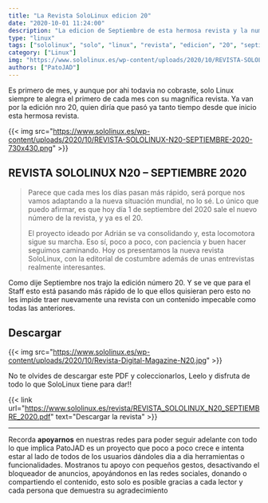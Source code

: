 ```yaml
---
title: "La Revista SoloLinux edicion 20"
date: "2020-10-01 11:24:00"
description: "La edicion de Septiembre de esta hermosa revista y la numero 20"
type: "linux"
tags: ["sololinux", "solo", "linux", "revista", "edicion", "20", "septiembre"]
category: ["Linux"]
img: "https://www.sololinux.es/wp-content/uploads/2020/10/REVISTA-SOLOLINUX-N20-SEPTIEMBRE-2020-730x430.png"
authors: ["PatoJAD"]
---
```




Es primero de mes, y aunque por ahi todavia no cobraste, solo Linux siempre te alegra el primero de cada mes con su magnífica revista. Ya van por la edición nro 20, quien diría que pasó ya tanto tiempo desde que inicio esta hermosa revista.


{{< img src="https://www.sololinux.es/wp-content/uploads/2020/10/REVISTA-SOLOLINUX-N20-SEPTIEMBRE-2020-730x430.png" >}}



## REVISTA SOLOLINUX N20 – SEPTIEMBRE 2020



> Parece que cada mes los días pasan más rápido, será porque nos vamos adaptando a la nueva situación mundial, no lo sé. Lo único que puedo afirmar, es que hoy día 1 de septiembre del 2020 sale el nuevo número de la revista, y ya es el 20.
>
> El proyecto ideado por Adrián se va consolidando y, esta locomotora sigue su marcha. Eso sí, poco a poco, con paciencia y buen hacer seguimos caminando. Hoy os presentamos la nueva revista SoloLinux, con la editorial de costumbre además de unas entrevistas realmente interesantes.



Como dije Septiembre nos trajo la edición número 20. Y se ve que para el Staff esto está pasando más rápido de lo que ellos quisieran pero esto no les impide traer nuevamente una revista con un contenido impecable como todas las anteriores.




## Descargar


{{< img src="https://www.sololinux.es/wp-content/uploads/2020/10/Revista-Digital-Magazine-N20.jpg" >}}


No te olvides de descargar este PDF y coleccionarlos, Leelo y disfruta de todo lo que SoloLinux tiene para dar!!



{{< link url="https://www.sololinux.es/revista/REVISTA_SOLOLINUX_N20_SEPTIEMBRE_2020.pdf" text="Descargar la revista" >}}



---




Recorda **apoyarnos** en nuestras redes para poder seguir adelante con todo lo que implica PatoJAD es un proyecto que poco a poco crece e intenta estar al lado de todos de los usuarios dándoles dia a dia herramientas o funcionalidades. Mostranos tu apoyo con pequeños gestos, desactivando el bloqueador de anuncios, apoyándonos en las redes sociales, donando o compartiendo el contenido, esto solo es posible gracias a cada lector y cada persona que demuestra su agradecimiento
